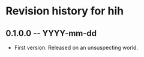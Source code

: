 # Revision history for hih

## 0.1.0.0 -- YYYY-mm-dd

* First version. Released on an unsuspecting world.
